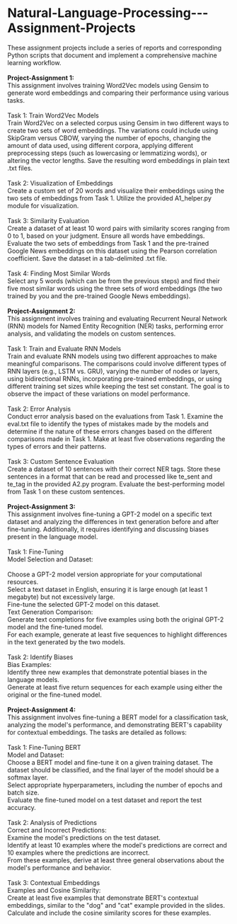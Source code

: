 # Natural-Language-Processing---Assignment-Projects
These assignment projects include a series of reports and corresponding Python scripts that document and implement a comprehensive machine learning workflow. <br> 
<br>
__Project-Assignment 1:__ <br>
This assignment involves training Word2Vec models using Gensim to generate word embeddings and comparing their performance using various tasks. <br>
<br>
Task 1: Train Word2Vec Models <br>
Train Word2Vec on a selected corpus using Gensim in two different ways to create two sets of word embeddings. The variations could include using SkipGram versus CBOW, varying the number of epochs, changing the amount of data used, using different corpora, applying different preprocessing steps (such as lowercasing or lemmatizing words), or altering the vector lengths. Save the resulting word embeddings in plain text .txt files. <br>
<br>
Task 2: Visualization of Embeddings <br>
Create a custom set of 20 words and visualize their embeddings using the two sets of embeddings from Task 1. Utilize the provided A1_helper.py module for visualization. <br>
<br>
Task 3: Similarity Evaluation <br>
Create a dataset of at least 10 word pairs with similarity scores ranging from 0 to 1, based on your judgment. Ensure all words have embeddings. Evaluate the two sets of embeddings from Task 1 and the pre-trained Google News embeddings on this dataset using the Pearson correlation coefficient. Save the dataset in a tab-delimited .txt file. <br>
<br>
Task 4: Finding Most Similar Words <br>
Select any 5 words (which can be from the previous steps) and find their five most similar words using the three sets of word embeddings (the two trained by you and the pre-trained Google News embeddings). <br>
<br>
__Project-Assignment 2:__ <br>
This assignment involves training and evaluating Recurrent Neural Network (RNN) models for Named Entity Recognition (NER) tasks, performing error analysis, and validating the models on custom sentences. <br>
<br> 
Task 1: Train and Evaluate RNN Models <br>
Train and evaluate RNN models using two different approaches to make meaningful comparisons. The comparisons could involve different types of RNN layers (e.g., LSTM vs. GRU), varying the number of nodes or layers, using bidirectional RNNs, incorporating pre-trained embeddings, or using different training set sizes while keeping the test set constant. The goal is to observe the impact of these variations on model performance. <br>
<br>
Task 2: Error Analysis <br>
Conduct error analysis based on the evaluations from Task 1. Examine the eval.txt file to identify the types of mistakes made by the models and determine if the nature of these errors changes based on the different comparisons made in Task 1. Make at least five observations regarding the types of errors and their patterns. <br>
<br>
Task 3: Custom Sentence Evaluation <br>
Create a dataset of 10 sentences with their correct NER tags. Store these sentences in a format that can be read and processed like te_sent and te_tag in the provided A2.py program. Evaluate the best-performing model from Task 1 on these custom sentences. <br>
<br>
__Project-Assignment 3:__ <br>
This assignment involves fine-tuning a GPT-2 model on a specific text dataset and analyzing the differences in text generation before and after fine-tuning. Additionally, it requires identifying and discussing biases present in the language model.<br>
<br>
Task 1: Fine-Tuning <br>
Model Selection and Dataset:<br>
<br>
Choose a GPT-2 model version appropriate for your computational resources. <br>
Select a text dataset in English, ensuring it is large enough (at least 1 megabyte) but not excessively large. <br>
Fine-tune the selected GPT-2 model on this dataset. <br>
Text Generation Comparison: <br>
Generate text completions for five examples using both the original GPT-2 model and the fine-tuned model. <br>
For each example, generate at least five sequences to highlight differences in the text generated by the two models. <br>
<br>
Task 2: Identify Biases <br>
Bias Examples:<br>
Identify three new examples that demonstrate potential biases in the language models. <br>
Generate at least five return sequences for each example using either the original or the fine-tuned model. <br>
<br>
__Project-Assignment 4:__ <br>
This assignment involves fine-tuning a BERT model for a classification task, analyzing the model's performance, and demonstrating BERT's capability for contextual embeddings. The tasks are detailed as follows:<br>
<br>
Task 1: Fine-Tuning BERT <br>
Model and Dataset:<br>
Choose a BERT model and fine-tune it on a given training dataset. The dataset should be classified, and the final layer of the model should be a softmax layer. <br>
Select appropriate hyperparameters, including the number of epochs and batch size. <br>
Evaluate the fine-tuned model on a test dataset and report the test accuracy. <br>
<br>
Task 2: Analysis of Predictions <br>
Correct and Incorrect Predictions: <br>
Examine the model's predictions on the test dataset. <br>
Identify at least 10 examples where the model's predictions are correct and 10 examples where the predictions are incorrect. <br>
From these examples, derive at least three general observations about the model's performance and behavior. <br> 
<br>
Task 3: Contextual Embeddings <br>
Examples and Cosine Similarity: <br>
Create at least five examples that demonstrate BERT's contextual embeddings, similar to the "dog" and "cat" example provided in the slides. <br>
Calculate and include the cosine similarity scores for these examples. <br>
